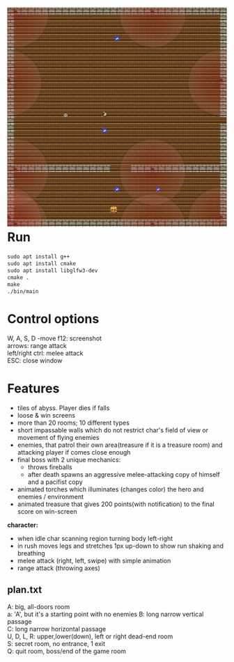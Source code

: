 ![Viking shot](screenshot.jpg)
Run
===
	sudo apt install g++ 
	sudo apt install cmake  
	sudo apt install libglfw3-dev  
	cmake .  
	make  
	./bin/main
	
Control options
================
W, A, S, D -move
f12: screenshot  
arrows: range attack  
left/right ctrl: melee attack  
ESC: close window  

Features
========

* tiles of abyss. Player dies if falls
* loose & win screens
* more than 20 rooms; 10 different types
* short impassable walls which do not restrict char's field of view or movement of flying enemies 
* enemies, that patrol their own area(treasure if it is a treasure room) and attacking player if comes close enough 
* final boss with 2 unique mechanics:  
	* throws fireballs  
	* after death spawns an aggressive melee-attacking copy of himself and a pacifist copy  
* animated torches which illuminates (changes color) the hero and enemies / environment  
* animated treasure that gives 200 points(with notification) to the final score on win-screen  
  
**character:**  
* when idle char scanning region turning body left-right  
* in rush moves legs and stretches 1px up-down to show run shaking  and breathing   
* melee attack (right, left, swipe) with simple animation  
* range attack (throwing axes)  

plan.txt
--------
A: big, all-doors room  
a: 'A', but it's a starting point with no enemies
B: long narrow vertical passage  
C: long narrow horizontal passage  
U, D, L, R: upper,lower(down), left or right dead-end room  
S: secret room,  no entrance, 1 exit  
Q: quit room, boss/end of the game room  
	

